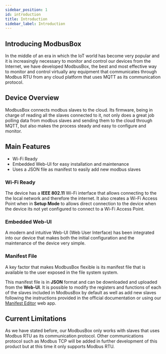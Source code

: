 ```yaml
---
sidebar_position: 1
id: introduction
title: Introduction
sidebar_label: Introduction
---
```


## Introducing ModbusBox

In the middle of an era in which the IoT world has become very popular and it is increasingly necessary to monitor and control our devices from the Internet, we have developed ModbusBox, the best and most effective way to monitor and control virtually any equipment that communicates through Modbus RTU from any cloud platform that uses MQTT as its communication protocol.



## Device Overview

ModbusBox connects modbus slaves to the cloud. Its firmware, being in charge of reading all the slaves connected to it, not only does a great job polling data from modbus slaves and sending them to the cloud through MQTT, but also makes the process steady and easy to configure and monitor.

## Main Features

* Wi-Fi Ready
* Embedded Web-UI for easy installation and maintenance
* Uses a JSON file as manifest to easily add new modbus slaves



### Wi-Fi Ready

The device has a **IEEE 802.11** Wi-Fi interface that allows connecting to the the local network and therefore the internet. It also creates a Wi-Fi Access Point when in **Setup Mode** to allows direct connection to the device when the device its not yet configured to connect to a Wi-Fi Access Point. 

### Embedded Web-UI

A modern and intuitive Web-UI (Web User Interface) has been integrated into our device that makes both the initial configuration and the maintenance of the device very simple.

### Manifest File

A key factor that makes ModbusBox flexible is its manifest file that is available to the user exposed in the file system system. 

This manifest file is in **JSON** format and can be downloaded and uploaded from the **Web-UI**. It is possible to modify the registers and functions of each of the slaves included in ModbusBox by default as well as add new slaves following the instructions provided in the official documentation or using our [Manifest Editor](mbox.iotbits.net/manifest-editor) web app. 

## Current Limitations

As we have stated before, our ModbusBox only works with slaves that uses Modbus RTU as its communication protocol. Other communications protocol such as Modbus TCP will be added in further development of this product but at this time it only supports Modbus RTU. 